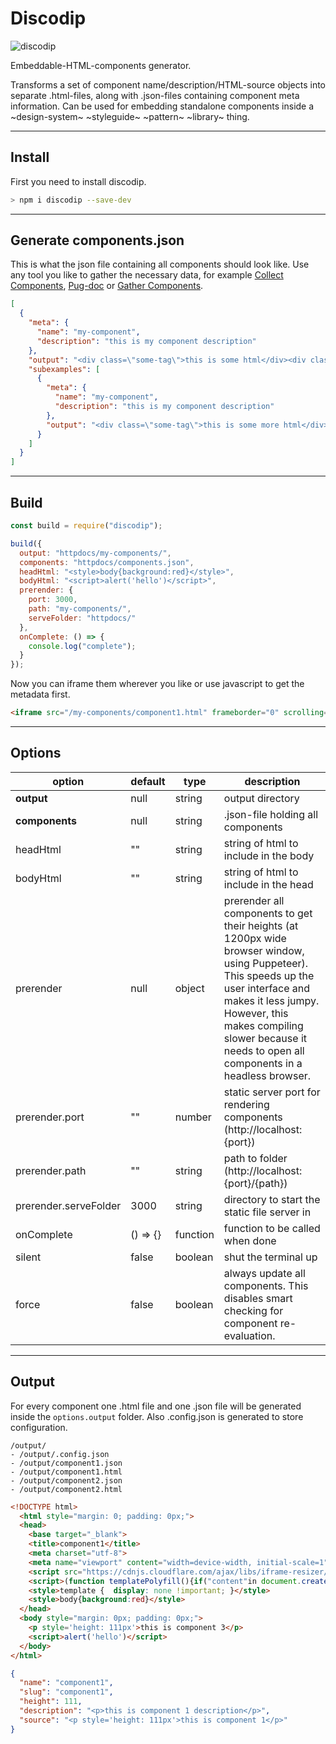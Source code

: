 # Discodip

![discodip](https://user-images.githubusercontent.com/580312/45072946-685d3500-b0dd-11e8-81f7-8b1792e1d9c8.png)

Embeddable-HTML-components generator.

Transforms a set of component name/description/HTML-source objects into separate .html-files, along with .json-files containing component meta information. Can be used for embedding standalone components inside a ~design-system~ ~styleguide~ ~pattern~ ~library~ thing.

---

## Install

First you need to install discodip.

```bash
> npm i discodip --save-dev
```

---

## Generate components.json

This is what the json file containing all components should look like. Use any tool you like to gather the necessary data, for example [Collect Components](https://www.npmjs.com/package/collect-components), [Pug-doc](https://www.npmjs.com/package/pug-doc) or [Gather Components](https://www.npmjs.com/package/gather-components).

```json
[
  {
    "meta": {
      "name": "my-component",
      "description": "this is my component description"
    },
    "output": "<div class=\"some-tag\">this is some html</div><div class=\"some-tag\">this is some more html</div>",
    "subexamples": [
      {
        "meta": {
          "name": "my-component",
          "description": "this is my component description"
        },
        "output": "<div class=\"some-tag\">this is some more html</div>"
      }
    ]
  }
]
```

---

## Build

```js
const build = require("discodip");

build({
  output: "httpdocs/my-components/",
  components: "httpdocs/components.json",
  headHtml: "<style>body{background:red}</style>",
  bodyHtml: "<script>alert('hello')</script>",
  prerender: {
    port: 3000,
    path: "my-components/",
    serveFolder: "httpdocs/"
  },
  onComplete: () => {
    console.log("complete");
  }
});
```

Now you can iframe them wherever you like or use javascript to get the metadata first.

```html
<iframe src="/my-components/component1.html" frameborder="0" scrolling="no"></iframe>
```

---

## Options

| option                | default  | type     | description                                                                                                                                                                                                                                                    |
| --------------------- | -------- | -------- | -------------------------------------------------------------------------------------------------------------------------------------------------------------------------------------------------------------------------------------------------------------- |
| **output**            | null     | string   | output directory                                                                                                                                                                                                                                               |
| **components**        | null     | string   | .json-file holding all components                                                                                                                                                                                                                              |
| headHtml              | ""       | string   | string of html to include in the body                                                                                                                                                                                                                          |
| bodyHtml              | ""       | string   | string of html to include in the head                                                                                                                                                                                                                          |
| prerender             | null     | object   | prerender all components to get their heights (at 1200px wide browser window, using Puppeteer). This speeds up the user interface and makes it less jumpy. However, this makes compiling slower because it needs to open all components in a headless browser. |
| prerender.port        | ""       | number   | static server port for rendering components (http://localhost:{port})                                                                                                                                                                                          |
| prerender.path        | ""       | string   | path to folder (http://localhost:{port}/{path})                                                                                                                                                                                                                |
| prerender.serveFolder | 3000     | string   | directory to start the static file server in                                                                                                                                                                                                                   |
| onComplete            | () => {} | function | function to be called when done                                                                                                                                                                                                                                |
| silent                | false    | boolean  | shut the terminal up                                                                                                                                                                                                                                           |
| force                 | false    | boolean  | always update all components. This disables smart checking for component re-evaluation.                                                                                                                                                                        |

---

## Output

For every component one .html file and one .json file will be generated inside the `options.output` folder. Also .config.json is generated to store configuration.

```
/output/
- /output/.config.json
- /output/component1.json
- /output/component1.html
- /output/component2.json
- /output/component2.html
```

```html
<!DOCTYPE html>
  <html style="margin: 0; padding: 0px;">
  <head>
    <base target="_blank">
    <title>component1</title>
    <meta charset="utf-8">
    <meta name="viewport" content="width=device-width, initial-scale=1">
    <script src="https://cdnjs.cloudflare.com/ajax/libs/iframe-resizer/3.6.0/iframeResizer.contentWindow.min.js"></script>
    <script>(function templatePolyfill(){if("content"in document.createElement("template")){return false}var templates=document.getElementsByTagName("template");var plateLen=templates.length;for(var x=0;x<plateLen;++x){var template=templates[x];var content=template.childNodes;var fragment=document.createDocumentFragment();while(content[0]){fragment.appendChild(content[0])}template.content=fragment}})();</script>
    <style>template {  display: none !important; }</style>
    <style>body{background:red}</style>
  </head>
  <body style="margin: 0px; padding: 0px;">
    <p style='height: 111px'>this is component 3</p>
    <script>alert('hello')</script>
  </body>
</html>
```

```json
{
  "name": "component1",
  "slug": "component1",
  "height": 111,
  "description": "<p>this is component 1 description</p>",
  "source": "<p style='height: 111px'>this is component 1</p>"
}
```
